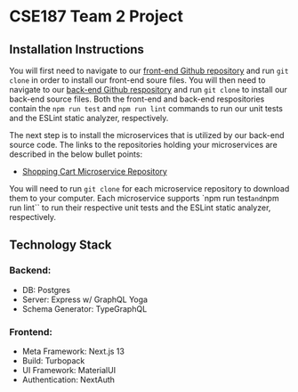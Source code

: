 # CSE187 Team 2 Project

## Installation Instructions

You will first need to navigate to our [front-end Github repository](https://github.com/CSE187-Team2/frontend) and run ``git clone`` in order to install our front-end soure files. You will then need to navigate to our [back-end Github respository](https://github.com/CSE187-Team2/backend) and run ``git clone`` to install our back-end source files. Both the front-end and back-end respositories contain the ``npm run test`` and ``npm run lint`` commands to run our unit tests and the ESLint static analyzer, respectively.

The next step is to install the microservices that is utilized by our back-end source code. The links to the repositories holding your microservices are described in the below bullet points:
*  [Shopping Cart Microservice Repository](https://github.com/CSE187-Team2/Shopping-Cart-Microservice)

You will need to run ``git clone`` for each microservice repository to download them to your computer. Each microservice supports `npm run test`` and ``npm run lint`` to run their respective unit tests and the ESLint static analyzer, respectively. 


## Technology Stack

### Backend:
- DB: Postgres
- Server: Express w/ GraphQL Yoga
- Schema Generator: TypeGraphQL

### Frontend:
- Meta Framework: Next.js 13
- Build: Turbopack
- UI Framework: MaterialUI
- Authentication: NextAuth
